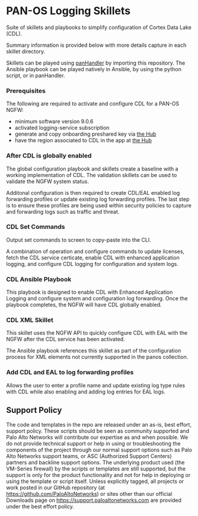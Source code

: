 # PAN-OS Logging Skillets

Suite of skillets and playbooks to simplify configuration of Cortex Data Lake (CDL).

Summary information is provided below with more details capture in each skillet directory.

Skillets can be played using 
[panHandler](https://live.paloaltonetworks.com/t5/skillet-tools/install-and-get-started-with-panhandler/ta-p/307916)
 by importing this repository. The Ansible playbook can be played natively in Ansible,
 by using the python script, or in panHandler.
 

### Prerequisites

The following are required to activate and configure CDL for a PAN-OS NGFW:

   * minimum software version 9.0.6
   * activated logging-service subscription
   * generate and copy onboarding preshared key via [the Hub](https://apps.paloaltonetworks.com/apps)
   * have the region associated to CDL in the app at [the Hub](https://apps.paloaltonetworks.com/apps)


### After CDL is globally enabled

The global configuration playbook and skillets create a baseline with a working implementation
of CDL. The validation skillets can be used to validate the NGFW system status.

Additonal configuration is then required to create CDL/EAL enabled log forwarding profiles
or update existing log forwarding profiles. The last step is to ensure these profiles
are being used within security policies to capture and forwarding logs such as traffic
and threat.
    
### CDL Set Commands

Output set commands to screen to copy-paste into the CLI.

A combination of operation and configure commands to update licenses,
fetch the CDL service certicate, enable CDL with enhanced application logging,
and configure CDL logging for configuration and system logs.

### CDL Ansible Playbook

This playbook is designed to enable CDL with Enhanced Application Logging and
configure system and configuration log forwarding. Once the playbook completes,
the NGFW will have CDL globally enabled.

### CDL XML Skillet

This skillet uses the NGFW API to quickly configure CDL with EAL with the NGFW
after the CDL service has been activated.

The Ansible playbook references this skillet as part of the configuration process
for XML elements not currently supported in the panos collection.

### Add CDL and EAL to log forwarding profiles

Allows the user to enter a profile name and update existing log type rules with
CDL while also enabling and adding log entries for EAL logs.

## Support Policy
The code and templates in the repo are released under an as-is, best effort,
support policy. These scripts should be seen as community supported and
Palo Alto Networks will contribute our expertise as and when possible.
We do not provide technical support or help in using or troubleshooting the
components of the project through our normal support options such as
Palo Alto Networks support teams, or ASC (Authorized Support Centers)
partners and backline support options. The underlying product used
(the VM-Series firewall) by the scripts or templates are still supported,
but the support is only for the product functionality and not for help in
deploying or using the template or script itself. Unless explicitly tagged,
all projects or work posted in our GitHub repository
(at https://github.com/PaloAltoNetworks) or sites other than our official
Downloads page on https://support.paloaltonetworks.com are provided under
the best effort policy.